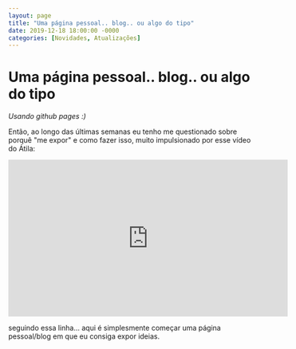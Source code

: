 ```yaml
---
layout: page
title: "Uma página pessoal.. blog.. ou algo do tipo"
date: 2019-12-18 18:00:00 -0000
categories: [Novidades, Atualizações]
---
```


# Uma página pessoal.. blog.. ou algo do tipo
*Usando github pages :)*

Então, ao longo das últimas semanas eu tenho me questionado sobre porquê "me expor" e como fazer isso, muito impulsionado por esse vídeo do Átila:

<iframe width="560" height="315" src="https://www.youtube.com/embed/Ja6ZnJUQa_0" frameborder="0" allow="accelerometer; autoplay; encrypted-media; gyroscope; picture-in-picture" allowfullscreen></iframe>

seguindo essa linha...  aqui é simplesmente começar uma página pessoal/blog em que eu consiga expor ideias.
